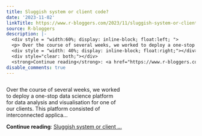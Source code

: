 ```yaml
---
title: Sluggish system or client code?
date: '2023-11-02'
linkTitle: https://www.r-bloggers.com/2023/11/sluggish-system-or-client-code/
source: R-bloggers
description: |-
  <div style = "width:60%; display: inline-block; float:left; ">
  <p> Over the course of several weeks, we worked to deploy a one-stop data science platform for data analysis and visualisation for one of our clients. This platform consisted of interconnected applica...</p></div>
  <div style = "width: 40%; display: inline-block; float:right;"></div>
  <div style="clear: both;"></div>
  <strong>Continue reading</strong>: <a href="https://www.r-bloggers.com/2023/11/sluggish-system-or-client-code/">Sluggish system or client ...
disable_comments: true
---
```

<div style = "width:60%; display: inline-block; float:left; ">
<p> Over the course of several weeks, we worked to deploy a one-stop data science platform for data analysis and visualisation for one of our clients. This platform consisted of interconnected applica...</p></div>
<div style = "width: 40%; display: inline-block; float:right;"></div>
<div style="clear: both;"></div>
<strong>Continue reading</strong>: <a href="https://www.r-bloggers.com/2023/11/sluggish-system-or-client-code/">Sluggish system or client ...